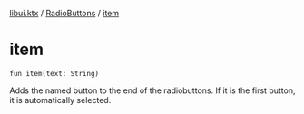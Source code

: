 [libui.ktx](../README.md) / [RadioButtons](README.md) / [item](item.md)

# item

`fun item(text: String)`

Adds the named button to the end of the radiobuttons.
If it is the first button, it is automatically selected.

